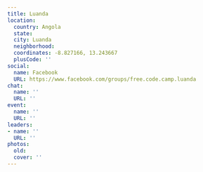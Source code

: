 ```yaml
---
title: Luanda
location:
  country: Angola
  state: 
  city: Luanda
  neighborhood: 
  coordinates: -8.827166, 13.243667
  plusCode: ''
social:
  name: Facebook
  URL: https://www.facebook.com/groups/free.code.camp.luanda
chat:
  name: ''
  URL: ''
event:
  name: ''
  URL: ''
leaders:
- name: ''
  URL: ''
photos:
  old: 
  cover: ''
---
```

